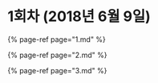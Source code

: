 # 1회차 \(2018년 6월 9일\)

{% page-ref page="1.md" %}

{% page-ref page="2.md" %}

{% page-ref page="3.md" %}

